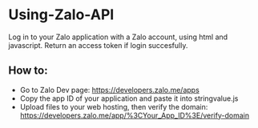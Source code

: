 # Using-Zalo-API
Log in to your Zalo application with a Zalo account, using html and javascript. Return an access token if login succesfully.
## How to:
- Go to Zalo Dev page: https://developers.zalo.me/apps
- Copy the app ID of your application and paste it into stringvalue.js
- Upload files to your web hosting, then verify the domain: https://developers.zalo.me/app/%3CYour_App_ID%3E/verify-domain
